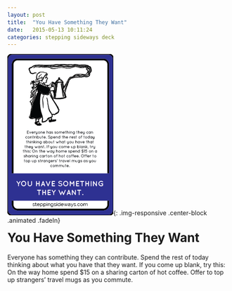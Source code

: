 ```yaml
---
layout: post
title:  "You Have Something They Want"
date:   2015-05-13 10:11:24
categories: stepping sideways deck
---
```

![You Have Something They Want Card](https://github.com/steppingsideways/steppingsideways.github.io/blob/master/images/You_have_something_they_want_EDIT.png?raw=true){: .img-responsive .center-block .animated .fadeIn}

<div class="row">
	<div class="animated fadeIn col-md-12">
		<h1 style="margin-top:0px;">You Have Something They Want</h1>
		Everyone has something they can contribute. Spend the rest of today thinking about what you have that they want. If you come up blank, try this: On the way home spend $15 on a sharing carton of hot coffee. Offer to top up strangers’ travel mugs as you commute.
	</div>
</div>